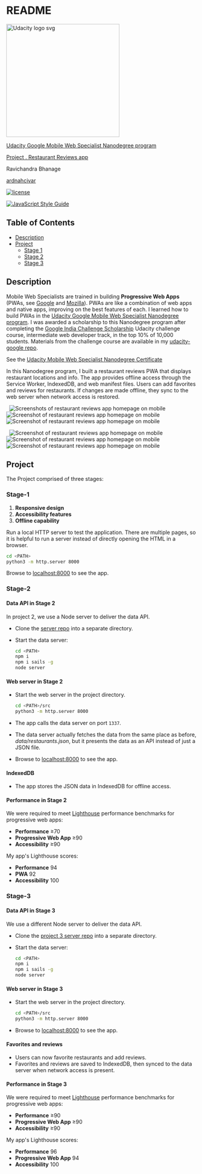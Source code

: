 # README

<a href="https://www.udacity.com/">
  <img src="https://s3-us-west-1.amazonaws.com/udacity-content/rebrand/svg/logo.min.svg" width="300" alt="Udacity logo svg">
</a>

[Udacity Google Mobile Web Specialist Nanodegree program](https://www.udacity.com/course/mobile-web-specialist-nanodegree--nd024)

[Project . Restaurant Reviews app](https://github.com/ardnahcivar/mws-restaurant-reviews)

Ravichandra Bhanage

[ardnahcivar](https://github.com/ardnahcivar)

[![license](https://img.shields.io/badge/license-MIT-blue.svg?longCache=true&style=for-the-badge)](https://choosealicense.com/)

[![JavaScript Style Guide](https://cdn.rawgit.com/standard/standard/master/badge.svg)](https://github.com/standard/standard)

## Table of Contents <!-- omit in toc -->

- [Description](#description)
- [Project](#project)
  - [Stage 1](#Stage-1)
  - [Stage 2](#Stage-2)
  - [Stage 3](#Stage-3)

## Description

Mobile Web Specialists are trained in building **Progressive Web Apps** (PWAs, see [Google](https://developers.google.com/web/progressive-web-apps/) and [Mozilla](https://developer.mozilla.org/en-US/docs/Web/Apps/Progressive)). PWAs are like a combination of web apps and native apps, improving on the best features of each. I learned how to build PWAs in the [Udacity Google Mobile Web Specialist Nanodegree program](https://www.udacity.com/course/mobile-web-specialist-nanodegree--nd024).
I was awarded a scholarship to this Nanodegree program after completing the [Google India Challenge Scholarship](https://in.udacity.com/google-india-scholarships) Udacity challenge course, intermediate web developer track, in the top 10% of 10,000 students. Materials from the challenge course are available in my [udacity-google repo](https://github.com/br3ndonland/udacity-google).

See the [Udacity Mobile Web Specialist Nanodegree Certificate](https://confirm.udacity.com/HXHQJZFU)

In this Nanodegree program, I built a restaurant reviews PWA that displays restaurant locations and info. The app provides offline access through the Service Worker, IndexedDB, and web manifest files. Users can add favorites and reviews for restaurants. If changes are made offline, they sync to the web server when network access is restored.

&nbsp;&nbsp;![Screenshots of restaurant reviews app homepage on mobile](info/img/initial.png)&nbsp;&nbsp;&nbsp;&nbsp;&nbsp;&nbsp;
![Screenshot of restaurant reviews app homepage on mobile](info/img/second.png)&nbsp;&nbsp;&nbsp;&nbsp;&nbsp;&nbsp;
![Screenshot of restaurant reviews app homepage on mobile](info/img/onclick-first.png)&nbsp;&nbsp;&nbsp;&nbsp;&nbsp;&nbsp;

&nbsp;&nbsp;![Screenshot of restaurant reviews app homepage on mobile](info/img/onclick-second.png)&nbsp;&nbsp;&nbsp;&nbsp;&nbsp;&nbsp;
![Screenshot of restaurant reviews app homepage on mobile](info/img/onclick-third.png)&nbsp;&nbsp;&nbsp;&nbsp;&nbsp;&nbsp;
![Screenshot of restaurant reviews app homepage on mobile](info/img/onclick-fourth.png)&nbsp;&nbsp;&nbsp;&nbsp;&nbsp;&nbsp;

## Project 

The Project  comprised of three stages:

### Stage-1
1. **Responsive design**
2. **Accessibility features**
3. **Offline capability**

Run a local HTTP server to test the application. There are multiple pages, so it is helpful to run a server instead of directly opening the HTML in a browser.

  ```sh
  cd <PATH>
  python3 -m http.server 8000
  ```

Browse to [localhost:8000](http://localhost:8000) to see the app.

### Stage-2

#### Data API in Stage 2

In project 2, we use a Node server to deliver the data API.

- Clone the [server repo](https://github.com/udacity/mws-restaurant-stage-2) into a separate directory.
- Start the data server:

  ```sh
  cd <PATH>
  npm i
  npm i sails -g
  node server
  ```

#### Web server in Stage 2

- Start the web server in the project directory.

  ```sh
  cd <PATH>/src
  python3 -m http.server 8000
  ```

- The app calls the data server on port `1337`.
- The data server actually fetches the data from the same place as before, *data/restaurants.json*, but it presents the data as an API instead of just a JSON file.
- Browse to [localhost:8000](http://localhost:8000) to see the app.

#### IndexedDB

- The app stores the JSON data in IndexedDB for offline access.

#### Performance in Stage 2

We were required to meet [Lighthouse](https://developers.google.com/web/tools/lighthouse/) performance benchmarks for progressive web apps:

- **Performance** ≥70
- **Progressive Web App** ≥90
- **Accessibility** ≥90

My app's Lighthouse scores:

- **Performance** 94
- **PWA** 92
- **Accessibility** 100

### Stage-3

#### Data API in Stage 3

We use a different Node server to deliver the data API.

- Clone the [project 3 server repo](https://github.com/udacity/mws-restaurant-stage-3) into a separate directory.
- Start the data server:

  ```sh
  cd <PATH>
  npm i
  npm i sails -g
  node server
  ```

#### Web server in Stage 3

- Start the web server in the project directory.

  ```sh
  cd <PATH>/src
  python3 -m http.server 8000
  ```

- Browse to [localhost:8000](http://localhost:8000) to see the app.

#### Favorites and reviews

- Users can now favorite restaurants and add reviews.
- Favorites and reviews are saved to IndexedDB, then synced to the data server when network access is present.

#### Performance in Stage 3

We were required to meet [Lighthouse](https://developers.google.com/web/tools/lighthouse/) performance benchmarks for progressive web apps:

- **Performance** ≥90
- **Progressive Web App** ≥90
- **Accessibility** ≥90

My app's Lighthouse scores:

- **Performance** 96
- **Progressive Web App** 94
- **Accessibility** 100